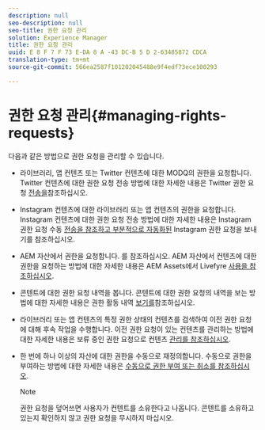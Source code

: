 ```yaml
---
description: null
seo-description: null
seo-title: 권한 요청 관리
solution: Experience Manager
title: 권한 요청 관리
uuid: E 8 F 7 F 73 E-DA 8 A -43 DC-B 5 D 2-63485872 CDCA
translation-type: tm+mt
source-git-commit: 566ea2587f101202045488e9f4edf73ece100293

---
```



# 권한 요청 관리{#managing-rights-requests}

다음과 같은 방법으로 권한 요청을 관리할 수 있습니다.

* 라이브러리, 앱 컨텐츠 또는 Twitter 컨텐츠에 대한 MODQ의 권한을 요청합니다. Twitter 컨텐츠에 대한 권한 요청 전송 방법에 대한 자세한 내용은 Twitter 권한 요청 [전송을](../c-how-requesting-rights-works/t-send-a-rights-request-to-own-a-digital-asset.md#t_send_a_rights_request_to_own_a_digital_asset)참조하십시오.
* Instagram 컨텐츠에 대한 라이브러리 또는 앱 컨텐츠의 권한을 요청합니다. Instagram 컨텐츠에 대한 권한 요청 전송 방법에 대한 자세한 내용은 Instagram 권한 요청 수동 [전송을 참조하고 부분적으로 자동화된](../c-how-requesting-rights-works/c-send-instagram-manual-rights-request.md#c_send_instagram_manual_rights_request) Instagram 권한 요청을 [](../c-how-requesting-rights-works/c-send-an-instagram-rights-request-from-the-library.md#c_send_an_instagram_rights_request_from_the_library)보내기를 참조하십시오.

* AEM 자산에서 권한을 요청합니다. 를 참조하십시오. AEM 자산에서 컨텐츠에 대한 권한을 요청하는 방법에 대한 자세한 내용은 AEM Assets에서 Livefyre [사용을 참조하십시오](https://helpx.adobe.com/experience-manager/6-4/sites/administering/using/livefyre.html#UseLivefyrewithAEMAssets).
* 콘텐트에 대한 권한 요청 내역을 봅니다. 콘텐트에 대한 권한 요청의 내역을 보는 방법에 대한 자세한 내용은 권한 활동 내역 [보기를](../c-how-requesting-rights-works/c-view-rights-activity-history.md#c_view_rights_activity_history)참조하십시오.
* 라이브러리 또는 앱 컨텐츠의 특정 권한 상태의 컨텐츠를 검색하여 이전 권한 요청에 대해 후속 작업을 수행합니다. 이전 권한 요청이 있는 컨텐츠를 관리하는 방법에 대한 자세한 내용은 보류 중인 권한 요청으로 컨텐츠 [관리를 참조하십시오](../c-how-requesting-rights-works/t-manage-content-with-pending-rights-request.md#t_manage_content_with_pending_rights_request).
* 한 번에 하나 이상의 자산에 대한 권한을 수동으로 재정의합니다. 수동으로 권한을 부여하는 방법에 대한 자세한 내용은 [수동으로 권한 부여 또는 취소를 참조하십시오](../c-how-requesting-rights-works/t-manually-grant-the-rights-for-one-or-more-assets.md#t_manually_grant_the_rights_for_one_or_more_assets).

   >[!NOTE]
   >
   >권한 요청을 덮어쓰면 사용자가 컨텐트를 소유한다고 나옵니다. 콘텐트를 소유하고 있는지 확인하지 않고 권한 요청을 무시하지 마십시오.

